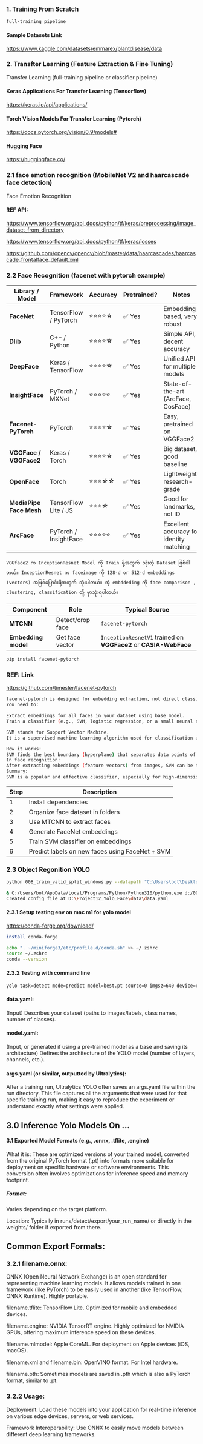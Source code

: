 ### 1. Training From Scratch 
    full-training pipeline
    
#### Sample Datasets Link
https://www.kaggle.com/datasets/emmarex/plantdisease/data

### 2. Transfter Learning (Feature Extraction & Fine Tuning)

Transfer Learning (full-training pipeline or classifier pipeline)


#### Keras Applications For Transfer Learning (Tensorflow)
https://keras.io/api/applications/

#### Torch Vision Models For Transfer Learning (Pytorch)
https://docs.pytorch.org/vision/0.9/models#

#### Hugging Face
https://huggingface.co/

### 2.1 face emotion recognition (MobileNet V2 and haarcascade face detection)

Face Emotion Recognition

#### REF API:
https://www.tensorflow.org/api_docs/python/tf/keras/preprocessing/image_dataset_from_directory

https://www.tensorflow.org/api_docs/python/tf/keras/losses

https://github.com/opencv/opencv/blob/master/data/haarcascades/haarcascade_frontalface_default.xml




### 2.2 Face Recognition (facenet with pytorch example)

| Library / Model         | Framework             | Accuracy | Pretrained? | Notes                                    |
| ----------------------- | --------------------- | -------- | ----------- | ---------------------------------------- |
| **FaceNet**             | TensorFlow / PyTorch  | ⭐⭐⭐⭐☆    | ✅ Yes       | Embedding-based, very robust             |
| **Dlib**                | C++ / Python          | ⭐⭐⭐⭐☆    | ✅ Yes       | Simple API, decent accuracy              |
| **DeepFace**            | Keras / TensorFlow    | ⭐⭐⭐⭐☆    | ✅ Yes       | Unified API for multiple models          |
| **InsightFace**         | PyTorch / MXNet       | ⭐⭐⭐⭐⭐    | ✅ Yes       | State-of-the-art (ArcFace, CosFace)      |
| **Facenet-PyTorch**     | PyTorch               | ⭐⭐⭐⭐☆    | ✅ Yes       | Easy, pretrained on VGGFace2             |
| **VGGFace / VGGFace2**  | Keras / Torch         | ⭐⭐⭐⭐☆    | ✅ Yes       | Big dataset, good baseline               |
| **OpenFace**            | Torch                 | ⭐⭐⭐☆☆    | ✅ Yes       | Lightweight, research-grade              |
| **MediaPipe Face Mesh** | TensorFlow Lite / JS  | ⭐⭐⭐☆     | ✅ Yes       | Good for landmarks, not ID               |
| **ArcFace**             | PyTorch / InsightFace | ⭐⭐⭐⭐⭐    | ✅ Yes       | Excellent accuracy for identity matching |


```
VGGface2 က InceptionResnet Model ကို Train ဖို့အတွက် သုံးတဲ့ Dataset ဖြစ်ပါတယ်။ InceptionResnet က faceimage ကို 128-d or 512-d embeddings (vectors) အဖြစ်ပြောင်းဖို့အတွက် သုံးပါတယ်။ အဲ့ embddeding ကို face comparison , clustering, classification တို့ မှာသုံးရပါတယ်။ 
```
| Component           | Role             | Typical Source                                                   |
| ------------------- | ---------------- | ---------------------------------------------------------------- |
| **MTCNN**           | Detect/crop face | `facenet-pytorch`                                                |
| **Embedding model** | Get face vector  | `InceptionResnetV1` trained on **VGGFace2** or **CASIA-WebFace** |

```bash
pip install facenet-pytorch
```

### REF: Link
https://github.com/timesler/facenet-pytorch

```bash
facenet-pytorch is designed for embedding extraction, not direct classification.
You need to:

Extract embeddings for all faces in your dataset using base_model.
Train a classifier (e.g., SVM, logistic regression, or a small neural network) on these embeddings.
```
```bash
SVM stands for Support Vector Machine.
It is a supervised machine learning algorithm used for classification and regression tasks.

How it works:
SVM finds the best boundary (hyperplane) that separates data points of different classes with the largest margin.
In face recognition:
After extracting embeddings (feature vectors) from images, SVM can be trained to classify which person each embedding belongs to.
Summary:
SVM is a popular and effective classifier, especially for high-dimensional data like face embeddings.

```

| Step | Description                                     |
| ---- | ----------------------------------------------- |
| 1    | Install dependencies                            |
| 2    | Organize face dataset in folders                |
| 3    | Use MTCNN to extract faces                      |
| 4    | Generate FaceNet embeddings                     |
| 5    | Train SVM classifier on embeddings              |
| 6    | Predict labels on new faces using FaceNet + SVM |


### 2.3 Object Regonition YOLO

```bash
python 008_train_valid_split_windows.py --datapath "C:\Users\bot\Desktop\machinelearning.ai\03_yolo\dataset" --train_pct 0.8
```

```bash
& C:/Users/bot/AppData/Local/Programs/Python/Python310/python.exe d:/00_google_classroom/machinelearning.ai/02_transfer_learning/03_yolo/009_data_yaml.py
Created config file at D:\Project12_Yolo_Face\data\data.yaml
```


#### 2.3.1 Setup testing env on mac m1 for yolo model

https://conda-forge.org/download/

```bash
install conda-forge
```

```bash
echo ". ~/miniforge3/etc/profile.d/conda.sh" >> ~/.zshrc
source ~/.zshrc
conda --version
```

#### 2.3.2 Testing with command line

```bash
yolo task=detect mode=predict model=best.pt source=0 imgsz=640 device=cpu
```

#### data.yaml: 
(Input) Describes your dataset (paths to images/labels, class names, number of classes).

#### model.yaml: 
(Input, or generated if using a pre-trained model as a base and saving its architecture) Defines the architecture of the YOLO model (number of layers, channels, etc.).

#### args.yaml (or similar, outputted by Ultralytics): 
After a training run, Ultralytics YOLO often saves an args.yaml file within the run directory. This file captures all the arguments that were used for that specific training run, making it easy to reproduce the experiment or understand exactly what settings were applied.

## 3.0 Inference Yolo Models On ...

#### 3.1 Exported Model Formats (e.g., .onnx, .tflite, .engine)
What it is: These are optimized versions of your trained model, converted from the original PyTorch format (.pt) into formats more suitable for deployment on specific hardware or software environments. This conversion often involves optimizations for inference speed and memory footprint.

##### Format: 
Varies depending on the target platform.

Location: Typically in runs/detect/export/your_run_name/ or directly in the weights/ folder if exported from there.

## Common Export Formats:

### 3.2.1 filename.onnx: 

ONNX (Open Neural Network Exchange) is an open standard for representing machine learning models. It allows models trained in one framework (like PyTorch) to be easily used in another (like TensorFlow, ONNX Runtime). Highly portable.

filename.tflite: TensorFlow Lite. Optimized for mobile and embedded devices.

filename.engine: NVIDIA TensorRT engine. Highly optimized for NVIDIA GPUs, offering maximum inference speed on these devices.

filename.mlmodel: Apple CoreML. For deployment on Apple devices (iOS, macOS).

filename.xml and filename.bin: OpenVINO format. For Intel hardware.

filename.pth: Sometimes models are saved in .pth which is also a PyTorch format, similar to .pt.

### 3.2.2 Usage:

Deployment: Load these models into your application for real-time inference on various edge devices, servers, or web services.

Framework Interoperability: Use ONNX to easily move models between different deep learning frameworks.